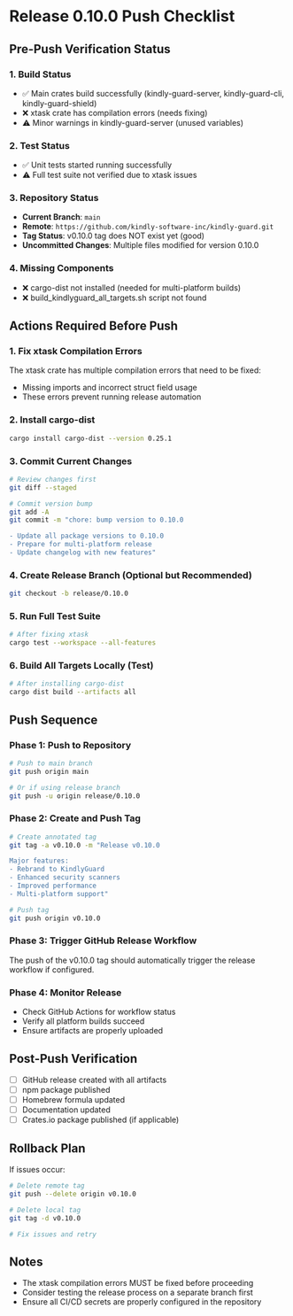 # Release 0.10.0 Push Checklist

## Pre-Push Verification Status

### 1. Build Status
- ✅ Main crates build successfully (kindly-guard-server, kindly-guard-cli, kindly-guard-shield)
- ❌ xtask crate has compilation errors (needs fixing)
- ⚠️  Minor warnings in kindly-guard-server (unused variables)

### 2. Test Status
- ✅ Unit tests started running successfully
- ⚠️  Full test suite not verified due to xtask issues

### 3. Repository Status
- **Current Branch**: `main`
- **Remote**: `https://github.com/kindly-software-inc/kindly-guard.git`
- **Tag Status**: v0.10.0 tag does NOT exist yet (good)
- **Uncommitted Changes**: Multiple files modified for version 0.10.0

### 4. Missing Components
- ❌ cargo-dist not installed (needed for multi-platform builds)
- ❌ build_kindlyguard_all_targets.sh script not found

## Actions Required Before Push

### 1. Fix xtask Compilation Errors
The xtask crate has multiple compilation errors that need to be fixed:
- Missing imports and incorrect struct field usage
- These errors prevent running release automation

### 2. Install cargo-dist
```bash
cargo install cargo-dist --version 0.25.1
```

### 3. Commit Current Changes
```bash
# Review changes first
git diff --staged

# Commit version bump
git add -A
git commit -m "chore: bump version to 0.10.0

- Update all package versions to 0.10.0
- Prepare for multi-platform release
- Update changelog with new features"
```

### 4. Create Release Branch (Optional but Recommended)
```bash
git checkout -b release/0.10.0
```

### 5. Run Full Test Suite
```bash
# After fixing xtask
cargo test --workspace --all-features
```

### 6. Build All Targets Locally (Test)
```bash
# After installing cargo-dist
cargo dist build --artifacts all
```

## Push Sequence

### Phase 1: Push to Repository
```bash
# Push to main branch
git push origin main

# Or if using release branch
git push -u origin release/0.10.0
```

### Phase 2: Create and Push Tag
```bash
# Create annotated tag
git tag -a v0.10.0 -m "Release v0.10.0

Major features:
- Rebrand to KindlyGuard
- Enhanced security scanners
- Improved performance
- Multi-platform support"

# Push tag
git push origin v0.10.0
```

### Phase 3: Trigger GitHub Release Workflow
The push of the v0.10.0 tag should automatically trigger the release workflow if configured.

### Phase 4: Monitor Release
- Check GitHub Actions for workflow status
- Verify all platform builds succeed
- Ensure artifacts are properly uploaded

## Post-Push Verification
- [ ] GitHub release created with all artifacts
- [ ] npm package published
- [ ] Homebrew formula updated
- [ ] Documentation updated
- [ ] Crates.io package published (if applicable)

## Rollback Plan
If issues occur:
```bash
# Delete remote tag
git push --delete origin v0.10.0

# Delete local tag
git tag -d v0.10.0

# Fix issues and retry
```

## Notes
- The xtask compilation errors MUST be fixed before proceeding
- Consider testing the release process on a separate branch first
- Ensure all CI/CD secrets are properly configured in the repository